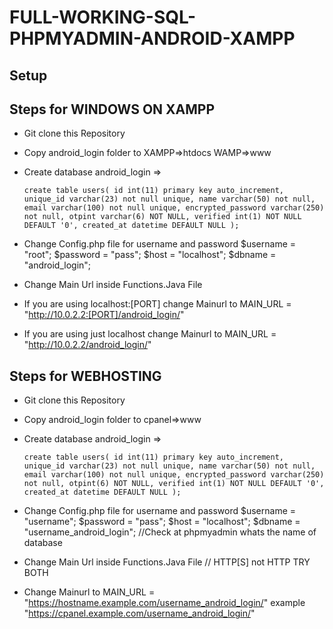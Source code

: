 # FULL-WORKING-SQL-PHPMYADMIN-ANDROID-XAMPP

## Setup
## Steps for WINDOWS ON XAMPP
  - Git clone this Repository
  - Copy android_login folder to XAMPP=>htdocs  WAMP=>www
  - Create database android_login =>
  
        create table users( id int(11) primary key auto_increment, unique_id varchar(23) not null unique, name varchar(50) not null, email varchar(100) not null unique, encrypted_password varchar(250) not null, otpint varchar(6) NOT NULL, verified int(1) NOT NULL DEFAULT '0', created_at datetime DEFAULT NULL );
    
  - Change Config.php file for username and password
      $username = "root"; 
      $password = "pass"; 
      $host = "localhost"; 
      $dbname = "android_login"; 
  - Change Main Url inside Functions.Java File 
  - If you are using localhost:[PORT] change Mainurl to MAIN_URL = "http://10.0.2.2:[PORT]/android_login/"
  - If you are using just localhost change Mainurl to MAIN_URL = "http://10.0.2.2/android_login/"


## Steps for WEBHOSTING
  - Git clone this Repository
  - Copy android_login folder to cpanel=>www
  - Create database android_login =>
  
        create table users( id int(11) primary key auto_increment, unique_id varchar(23) not null unique, name varchar(50) not null, email varchar(100) not null unique, encrypted_password varchar(250) not null, otpint(6) NOT NULL, verified int(1) NOT NULL DEFAULT '0', created_at datetime DEFAULT NULL );
    
  - Change Config.php file for username and password
      $username = "username"; 
      $password = "pass"; 
      $host = "localhost"; 
      $dbname = "username_android_login"; //Check at phpmyadmin whats the name of database
      
  - Change Main Url inside Functions.Java File // HTTP[S] not HTTP TRY BOTH
  - Change Mainurl to MAIN_URL = "https://hostname.example.com/username_android_login/" example "https://cpanel.example.com/username_android_login/"
